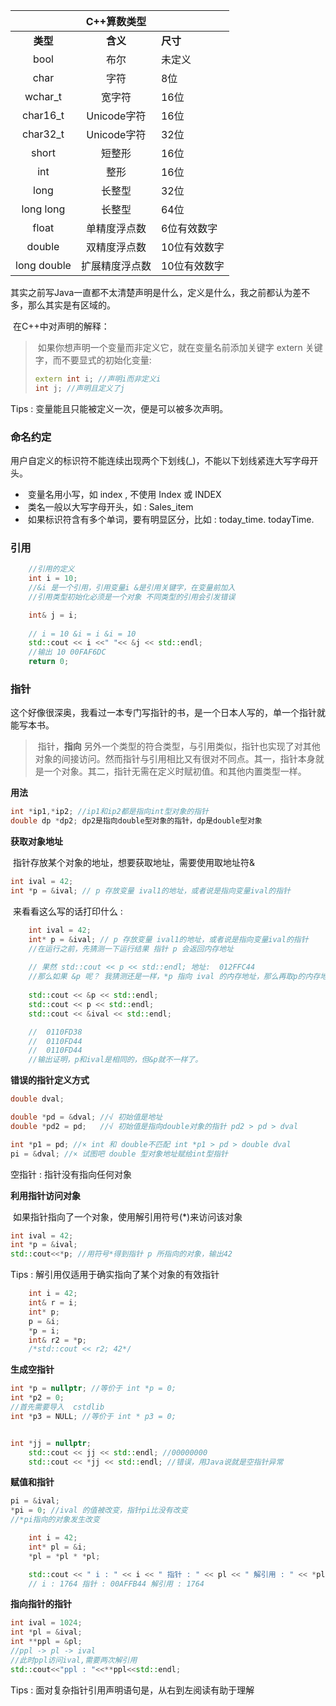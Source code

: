 |             |  C++算数类型   |              |
| :---------: | :------------: | ------------ |
|  **类型**   |    **含义**    | **尺寸**     |
|    bool     |      布尔      | 未定义       |
|    char     |      字符      | 8位          |
|   wchar_t   |     宽字符     | 16位         |
|  char16_t   |  Unicode字符   | 16位         |
|  char32_t   |  Unicode字符   | 32位         |
|    short    |     短整形     | 16位         |
|     int     |      整形      | 16位         |
|    long     |     长整型     | 32位         |
|  long long  |     长整型     | 64位         |
|    float    |  单精度浮点数  | 6位有效数字  |
|   double    |  双精度浮点数  | 10位有效数字 |
| long double | 扩展精度浮点数 | 10位有效数字 |



​		其实之前写Java一直都不太清楚声明是什么，定义是什么，我之前都认为差不多，那么其实是有区域的。

​		在C++中对声明的解释：

> ​		如果你想声明一个变量而非定义它，就在变量名前添加关键字 extern 关键字，而不要显式的初始化变量:
>
> ```c++
> extern int i; //声明i而非定义i
> int j; //声明且定义了j
> ```

Tips : 变量能且只能被定义一次，便是可以被多次声明。



### **命名约定**

​		用户自定义的标识符不能连续出现两个下划线(_)，不能以下划线紧连大写字母开头。

- ​		变量名用小写，如 index , 不使用 Index 或 INDEX
- ​		类名一般以大写字母开头，如 : Sales_item
- ​		如果标识符含有多个单词，要有明显区分，比如 : today_time. todayTime. 



### **引用**

```c++
	//引用的定义
	int i = 10;
	//&i 是一个引用，引用变量i &是引用关键字，在变量前加入
	//引用类型初始化必须是一个对象 不同类型的引用会引发错误 

	int& j = i;
	
	// i = 10 &i = i &i = 10
	std::cout << i <<" "<< &j << std::endl;
	//输出 10 00FAF6DC
	return 0;
```



### **指针**

​		这个好像很深奥，我看过一本专门写指针的书，是一个日本人写的，单一个指针就能写本书。

> ​		指针，**指向** 另外一个类型的符合类型，与引用类似，指针也实现了对其他对象的间接访问。然而指针与引用相比又有很对不同点。其一，指针本身就是一个对象。其二，指针无需在定义时赋初值。和其他内置类型一样。

**用法**

```c++
int *ip1,*ip2; //ip1和ip2都是指向int型对象的指针
double dp *dp2; dp2是指向double型对象的指针，dp是double型对象
```

**获取对象地址**

​		指针存放某个对象的地址，想要获取地址，需要使用取地址符&

```c++
int ival = 42;
int *p = &ival; // p 存放变量 ival1的地址，或者说是指向变量ival的指针
```

​		来看看这么写的话打印什么 :

```c++
	int ival = 42;
	int* p = &ival; // p 存放变量 ival1的地址，或者说是指向变量ival的指针
	//在运行之前，先猜测一下运行结果 指针 p 会返回内存地址
	
	// 果然 std::cout << p << std::endl; 地址:  012FFC44
	//那么如果 &p 呢？ 我猜测还是一样，*p 指向 ival 的内存地址，那么再取p的内存地址还是一样的结果 
	
	std::cout << &p << std::endl;
	std::cout << p << std::endl;
	std::cout << &ival << std::endl;

	//  0110FD38
	//	0110FD44
	//	0110FD44
	//输出证明，p和ival是相同的，但&p就不一样了。

```

**错误的指针定义方式**

```c++
double dval;

double *pd = &dval; //√ 初始值是地址
double *pd2 = pd;	//√ 初始值是指向double对象的指针 pd2 > pd > dval

int *p1 = pd; //× int 和 double不匹配 int *p1 > pd > double dval 
pi = &dval; //× 试图吧 double 型对象地址赋给int型指针 
```

空指针 : 指针没有指向任何对象

**利用指针访问对象**

​		如果指针指向了一个对象，使用解引用符号(*)来访问该对象

```c++
int ival = 42;
int *p = &ival;
std::cout<<*p; //用符号*得到指针 p 所指向的对象，输出42
```

Tips : 解引用仅适用于确实指向了某个对象的有效指针

```c++
	int i = 42;
	int& r = i;
	int* p;
	p = &i;
	*p = i;
	int& r2 = *p; 
	/*std::cout << r2; 42*/
```

**生成空指针**

```c++
int *p = nullptr; //等价于 int *p = 0;
int *p2 = 0;
//首先需要导入  cstdlib
int *p3 = NULL; //等价于 int * p3 = 0;


int *jj = nullptr;
	std::cout << jj << std::endl; //00000000 
	std::cout << *jj << std::endl; //错误，用Java说就是空指针异常
```

**赋值和指针**

```c++
pi = &ival;
*pi = 0; //ival 的值被改变，指针pi比没有改变
//*pi指向的对象发生改变
```

```c++
	int i = 42;
	int* pl = &i;
	*pl = *pl * *pl;

	std::cout << " i : " << i << " 指针 : " << pl << " 解引用 : " << *pl;
	// i : 1764 指针 : 00AFFB44 解引用 : 1764

```

**指向指针的指针**

```c++
int ival = 1024;
int *pl = &ival;
int **ppl = &pl; 
//ppl -> pl -> ival
//此时ppl访问ival,需要两次解引用 
std::cout<<"ppl : "<<**ppl<<std::endl;
```

Tips : 面对复杂指针引用声明语句是，从右到左阅读有助于理解